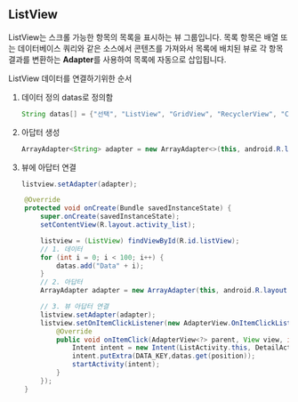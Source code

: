 ## ListView

ListView는 스크롤 가능한 항목의 목록을 표시하는 뷰 그룹입니다. 목록 항목은 배열 또는 데이터베이스 쿼리와 같은 소스에서 콘텐츠를 가져와서 목록에 배치된 뷰로 각 항목 결과를 변환하는 **Adapter**를 사용하여 목록에 자동으로 삽입됩니다.


ListView 데이터를 연결하기위한 순서

1. 데이터 정의 datas로 정의함

	```java
	String datas[] = {"선택", "ListView", "GridView", "RecyclerView", "Custom"};
	```

2. 아답터 생성

	```java
	ArrayAdapter<String> adapter = new ArrayAdapter<>(this, android.R.layout.simple_list_item_1, datas);
	```

3. 뷰에 아답터 연결

	```java
	listview.setAdapter(adapter);
	```


```java
    @Override
    protected void onCreate(Bundle savedInstanceState) {
        super.onCreate(savedInstanceState);
        setContentView(R.layout.activity_list);

        listview = (ListView) findViewById(R.id.listView);
        // 1. 데이터
        for (int i = 0; i < 100; i++) {
            datas.add("Data" + i);
        }
        // 2. 아답터
        ArrayAdapter adapter = new ArrayAdapter(this, android.R.layout.simple_list_item_1, datas);

        // 3. 뷰 아답터 연결
        listview.setAdapter(adapter);
        listview.setOnItemClickListener(new AdapterView.OnItemClickListener() {
            @Override
            public void onItemClick(AdapterView<?> parent, View view, int position, long id) {
                Intent intent = new Intent(ListActivity.this, DetailActivity.class);
                intent.putExtra(DATA_KEY,datas.get(position));
                startActivity(intent);
            }
        });
    }
```